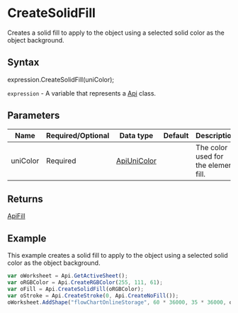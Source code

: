 # CreateSolidFill

Creates a solid fill to apply to the object using a selected solid color as the object background.

## Syntax

expression.CreateSolidFill(uniColor);

`expression` - A variable that represents a [Api](../Api.md) class.

## Parameters

| **Name** | **Required/Optional** | **Data type** | **Default** | **Description** |
| ------------- | ------------- | ------------- | ------------- | ------------- |
| uniColor | Required | [ApiUniColor](../../ApiUniColor/ApiUniColor.md) |  | The color used for the element fill. |

## Returns

[ApiFill](../../ApiFill/ApiFill.md)

## Example

This example creates a solid fill to apply to the object using a selected solid color as the object background.

```javascript
var oWorksheet = Api.GetActiveSheet();
var oRGBColor = Api.CreateRGBColor(255, 111, 61);
var oFill = Api.CreateSolidFill(oRGBColor);
var oStroke = Api.CreateStroke(0, Api.CreateNoFill());
oWorksheet.AddShape("flowChartOnlineStorage", 60 * 36000, 35 * 36000, oFill, oStroke, 0, 2 * 36000, 1, 3 * 36000);
```
